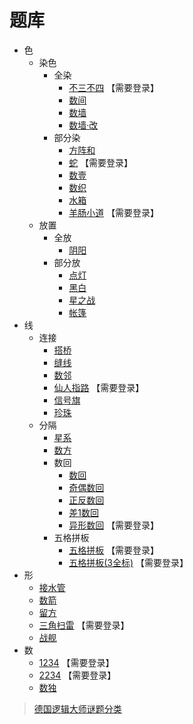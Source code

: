 # 题库
- 色
  - 染色
    - 全染
      - [不三不四](http://www.sudokufans.org.cn/lx/n3.index.php?w=10) 【需要登录】
      - [数间](https://cn.puzzle-heyawake.com/)
      - [数墙](https://cn.puzzle-nurikabe.com/)
      - [数墙‧改](https://cn.puzzle-tapa.com/)
    - 部分染
      - [方阵和](https://cn.puzzle-kakurasu.com/)
      - [蛇](http://www.sudokufans.org.cn/lx/she.index.php?w=10) 【需要登录】
      - [数壹](色/染色/部分/数壹.md)
      - [数织](https://cn.puzzle-nonograms.com/)
      - [水箱](https://cn.puzzle-aquarium.com/)
      - [羊肠小道](http://www.sudokufans.org.cn/lx/sho.index.php?w=10) 【需要登录】
  - 放置
    - 全放
      - [阴阳](色/放置/全/阴阳.md)
    - 部分放
      - [点灯](https://cn.puzzle-light-up.com/)
      - [黑白](https://cn.puzzle-binairo.com/)
      - [星之战](https://cn.puzzle-star-battle.com/)
      - [帐篷](色/放置/部分/帐篷.md)
- 线
  - 连接
    - [搭桥](https://cn.puzzle-bridges.com/)
    - [缝线](https://cn.puzzle-stitches.com/)
    - [数邻](https://cn.puzzle-dominosa.com/)
    - [仙人指路](http://www.sudokufans.org.cn/lx/xrzl.index.php?w=10) 【需要登录】
    - [信号旗](https://cn.puzzle-shingoki.com/)
    - [珍珠](珍珠.md)
  - 分隔
    - [星系](https://cn.puzzle-galaxies.com/)
    - [数方](https://cn.puzzle-shikaku.com/)
    - 数回
        - [数回](数回.md)
        - [奇偶数回](奇偶数回.md)
        - [正反数回](正反数回.md)
        - [差1数回](差1数回.md)
        - [异形数回](http://www.sudokufans.org.cn/lx/loom.index.php?w=16&h=10) 【需要登录】
    - 五格拼板
      - [五格拼板](http://www.sudokufans.org.cn/lx/g5.index.php?w=10) 【需要登录】
      - [五格拼板(3全标)](http://www.sudokufans.org.cn/lx/g3.index.php?w=10) 【需要登录】
- 形
  - [接水管](https://cn.puzzle-pipes.com/)
  - [数箭](数箭.md)
  - [留方](留方.md)
  - [三角扫雷](http://www.sudokufans.org.cn/lx/ms.index.php?w=6) 【需要登录】
  - [战舰](https://cn.puzzle-battleships.com/)
- 数
  - [1234](http://www.sudokufans.org.cn/lx/game.index.php?type=1234) 【需要登录】
  - [2234](http://www.sudokufans.org.cn/lx/game.index.php?type=2234) 【需要登录】
  - [数独](https://github.com/zhugelianglongming/sudoku/blob/main/SUMMARY.md)

> [德国逻辑大师谜题分类](http://wiki.logic-masters.de/index.php?title=Kategorie:Systematik/de)